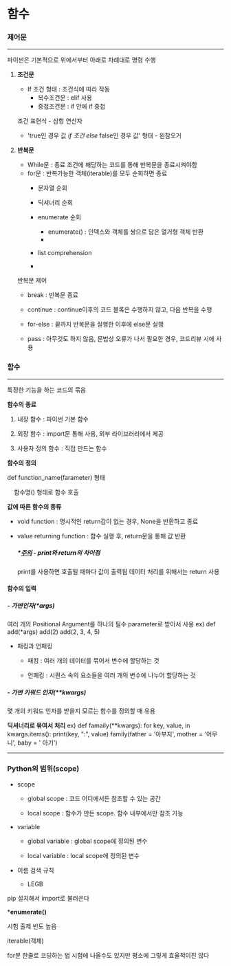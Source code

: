 # 함수

### **제어문**

---

파이썬은 기본적으로 위에서부터 아래로 차례대로 명령 수행

1. **조건문**
   
   - If 조건 형태 : 조건식에 따라 작동
     - 복수조건문 : elif 사용
     - 중첩조건문 : if 안에 if 중첩
   
   조건 표현식 - 삼항 연산자
   
   - 'true인 경우 값 *if 조건 else* false인 경우 값' 형태 - 왼참오거

2. **반복문**
   
   - While문 : 종료 조건에 해당하는 코드를 통해 반복문을 종료시켜야함
   - for문 : 반복가능한 객체(iterable)를 모두 순회하면 종료
     - 문자열  순회
     - 딕셔너리 순회
     - enumerate 순회
       - enumerate() : 인덱스와 객체를 쌍으로 담은 열거형 객체 반환
       - 
         
     - list comprehension
     - 
   
   반복문 제어
   
   - break : 반복문 종료
   
   - continue : continue이후의 코드 블록은 수행하지 않고, 다음 반복을 수행
   
   - for-else : 끝까지 반복문을 실행한 이후에 else문 실행
   
   - pass : 아무것도 하지 않음, 문법상 오류가 나서 필요한 경우, 코드리뷰 시에 사용

### **함수**

---

특정한 기능을 하는 코드의 묶음

**함수의 종료**

1. 내장 함수 : 파이썬 기본 함수

2. 외장 함수 : import문 통해 사용, 외부 라이브러리에서 제공

3. 사용자 정의 함수 : 직접  만드는 함수

**함수의 정의**

 def function_name(farameter) 형태

    함수명() 형태로 함수 호출

**값에 따른 함수의 종류**

- void function : 명시적인 return갑이 없는 경우, None을 반환하고 종료

- value returning function : 함수 실행 후, return문을 통해 값 반환
  
  
  ##### ***<U>주의</U>** - print와 return의 차이점
  
     print를 사용하면 호출될 때마다 값이 출력됨
     데이터 처리를 위해서는 return 사용

#### 함수의 입력

##### - 가변인자(*args)

   여러 개의 Positional Argument를 하나의 필수 parameter로 받아서 사용
     ex) def add(*args)
                  add(2)
                  add(2, 3, 4, 5)

- 패킹과 언패킹
  
  - 패킹 : 여러 개의 데이터를 묶어서 변수에 할당하는 것
  
  - 언패킹 : 시퀀스 속의 요소들을 여러 개의 변수에 나누어 할당하는 것

##### - 가변 키워드 인자(**kwargs)

  몇 개의 키워드 인자를 받을지 모르는 함수를 정의할 때 유용

  **딕셔너리로 묶여서 처리**
    ex) def famaily(**kwargs):
                  for key, value, in kwargs.items():
                           print(key, ":", value)
           family(father = '아부지', mother = '어무니', baby = ' 아기')

---



### Python의 범위(scope)

- scope
  
  - global scope : 코드 어디에서든 참조할 수 있는 공간
  
  - local scope : 함수가 만든 scope. 함수 내부에서만 참조 가능

- variable
  
  - global variable : global scope에 정의된 변수
  
  - local variable : local scope에 정의된 변수

- 이름 검색 규칙
  
  - LEGB

pip 설치해서 import로 불러쓴다

***enumerate()**

시험 출제 빈도 높음

iterable(객체)

for문 한줄로 코딩하는 법 시험에 나올수도 있지만 평소에 그렇게 효율적이진 않다
